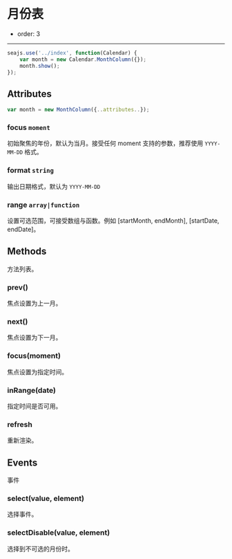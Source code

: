 # 月份表

- order: 3

------------

<style type="text/css">
.ui-calendar-month {
position: absolute;
top: 160px;
right: 10%;
}
</style>


````javascript
seajs.use('../index', function(Calendar) {
    var month = new Calendar.MonthColumn({});
    month.show();
});
````


## Attributes

```javascript
var month = new MonthColumn({..attributes..});
```

### focus `moment`

初始聚焦的年份，默认为当月。接受任何 moment 支持的参数，推荐使用 ``YYYY-MM-DD`` 格式。

### format `string`

输出日期格式，默认为 ``YYYY-MM-DD``

### range `array|function`

设置可选范围，可接受数组与函数。例如 [startMonth, endMonth], [startDate, endDate]。


## Methods

方法列表。

### prev()

焦点设置为上一月。

### next()

焦点设置为下一月。

### focus(moment)

焦点设置为指定时间。

### inRange(date)

指定时间是否可用。

### refresh

重新渲染。

## Events

事件

### select(value, element)

选择事件。

### selectDisable(value, element)

选择到不可选的月份时。
